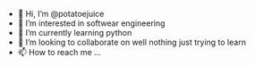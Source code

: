 - 👋 Hi, I’m @potatoejuice
- 👀 I’m interested in softwear engineering
- 🌱 I’m currently learning python
- 💞️ I’m looking to collaborate on well nothing just trying to learn
- 📫 How to reach me ...

<!---
potatoejuice/potatoejuice is a ✨ special ✨ repository because its `README.md` (this file) appears on your GitHub profile.
You can click the Preview link to take a look at your changes.
--->

